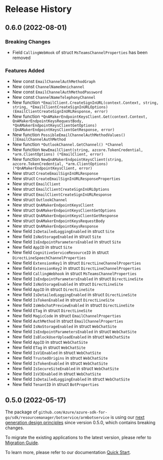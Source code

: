 # Release History

## 0.6.0 (2022-08-01)
### Breaking Changes

- Field `CallingWebHook` of struct `MsTeamsChannelProperties` has been removed

### Features Added

- New const `EmailChannelAuthMethodGraph`
- New const `ChannelNameOmnichannel`
- New const `EmailChannelAuthMethodPassword`
- New const `ChannelNameTelephonyChannel`
- New function `*EmailClient.CreateSignInURL(context.Context, string, string, *EmailClientCreateSignInURLOptions) (EmailClientCreateSignInURLResponse, error)`
- New function `*QnAMakerEndpointKeysClient.Get(context.Context, QnAMakerEndpointKeysRequestBody, *QnAMakerEndpointKeysClientGetOptions) (QnAMakerEndpointKeysClientGetResponse, error)`
- New function `PossibleEmailChannelAuthMethodValues() []EmailChannelAuthMethod`
- New function `*OutlookChannel.GetChannel() *Channel`
- New function `NewEmailClient(string, azcore.TokenCredential, *arm.ClientOptions) (*EmailClient, error)`
- New function `NewQnAMakerEndpointKeysClient(string, azcore.TokenCredential, *arm.ClientOptions) (*QnAMakerEndpointKeysClient, error)`
- New struct `CreateEmailSignInURLResponse`
- New struct `CreateEmailSignInURLResponseProperties`
- New struct `EmailClient`
- New struct `EmailClientCreateSignInURLOptions`
- New struct `EmailClientCreateSignInURLResponse`
- New struct `OutlookChannel`
- New struct `QnAMakerEndpointKeysClient`
- New struct `QnAMakerEndpointKeysClientGetOptions`
- New struct `QnAMakerEndpointKeysClientGetResponse`
- New struct `QnAMakerEndpointKeysRequestBody`
- New struct `QnAMakerEndpointKeysResponse`
- New field `IsDetailedLoggingEnabled` in struct `Site`
- New field `IsNoStorageEnabled` in struct `Site`
- New field `IsEndpointParametersEnabled` in struct `Site`
- New field `AppID` in struct `Site`
- New field `CognitiveServiceResourceID` in struct `DirectLineSpeechChannelProperties`
- New field `ExtensionKey1` in struct `DirectLineChannelProperties`
- New field `ExtensionKey2` in struct `DirectLineChannelProperties`
- New field `CallingWebhook` in struct `MsTeamsChannelProperties`
- New field `IsEndpointParametersEnabled` in struct `DirectLineSite`
- New field `IsNoStorageEnabled` in struct `DirectLineSite`
- New field `AppID` in struct `DirectLineSite`
- New field `IsDetailedLoggingEnabled` in struct `DirectLineSite`
- New field `IsTokenEnabled` in struct `DirectLineSite`
- New field `IsWebchatPreviewEnabled` in struct `DirectLineSite`
- New field `ETag` in struct `DirectLineSite`
- New field `MagicCode` in struct `EmailChannelProperties`
- New field `AuthMethod` in struct `EmailChannelProperties`
- New field `IsNoStorageEnabled` in struct `WebChatSite`
- New field `IsEndpointParametersEnabled` in struct `WebChatSite`
- New field `IsBlockUserUploadEnabled` in struct `WebChatSite`
- New field `AppID` in struct `WebChatSite`
- New field `ETag` in struct `WebChatSite`
- New field `IsV1Enabled` in struct `WebChatSite`
- New field `TrustedOrigins` in struct `WebChatSite`
- New field `IsTokenEnabled` in struct `WebChatSite`
- New field `IsSecureSiteEnabled` in struct `WebChatSite`
- New field `IsV3Enabled` in struct `WebChatSite`
- New field `IsDetailedLoggingEnabled` in struct `WebChatSite`
- New field `TenantID` in struct `BotProperties`


## 0.5.0 (2022-05-17)

The package of `github.com/Azure/azure-sdk-for-go/sdk/resourcemanager/botservice/armbotservice` is using our [next generation design principles](https://azure.github.io/azure-sdk/general_introduction.html) since version 0.5.0, which contains breaking changes.

To migrate the existing applications to the latest version, please refer to [Migration Guide](https://aka.ms/azsdk/go/mgmt/migration).

To learn more, please refer to our documentation [Quick Start](https://aka.ms/azsdk/go/mgmt).